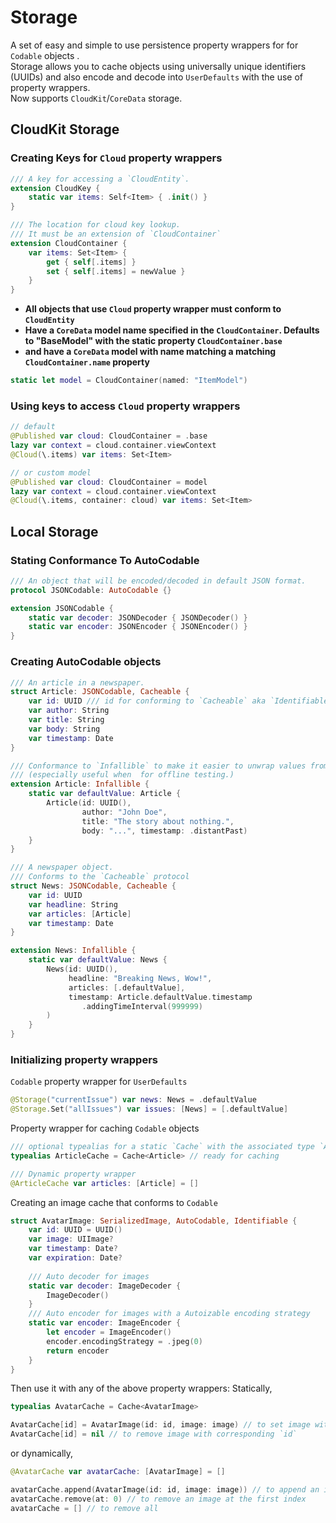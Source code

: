 # Storage
A set of easy and simple to use persistence property wrappers for for `Codable` objects .  
Storage allows you to cache objects using universally unique identifiers (UUIDs) and also encode and decode into `UserDefaults` with the use of property wrappers.  
Now supports `CloudKit`/`CoreData` storage.

## CloudKit Storage
### Creating Keys for `Cloud` property wrappers
```swift
/// A key for accessing a `CloudEntity`.
extension CloudKey {
    static var items: Self<Item> { .init() }
}

/// The location for cloud key lookup.
/// It must be an extension of `CloudContainer`
extension CloudContainer {
    var items: Set<Item> {
        get { self[.items] }
        set { self[.items] = newValue }
    }
}
```
- **All objects that use `Cloud`  property wrapper must conform to `CloudEntity`**
- **Have a `CoreData` model name specified in the `CloudContainer`.
Defaults to "BaseModel" with the static property `CloudContainer.base`**
- **and have a `CoreData` model with name matching a matching `CloudContainer.name` property**

```swift
static let model = CloudContainer(named: "ItemModel")
```
### Using keys to access `Cloud` property wrappers
```swift
// default
@Published var cloud: CloudContainer = .base
lazy var context = cloud.container.viewContext
@Cloud(\.items) var items: Set<Item>

// or custom model
@Published var cloud: CloudContainer = model
lazy var context = cloud.container.viewContext
@Cloud(\.items, container: cloud) var items: Set<Item>
```

## Local Storage
### Stating Conformance To AutoCodable
```swift
/// An object that will be encoded/decoded in default JSON format.
protocol JSONCodable: AutoCodable {}

extension JSONCodable {
    static var decoder: JSONDecoder { JSONDecoder() }
    static var encoder: JSONEncoder { JSONEncoder() }
}
```
### Creating AutoCodable objects
```swift
/// An article in a newspaper.
struct Article: JSONCodable, Cacheable {
    var id: UUID /// id for conforming to `Cacheable` aka `Identifiable` & `AutoCodable`
    var author: String
    var title: String
    var body: String
    var timestamp: Date
}

/// Conformance to `Infallible` to make it easier to unwrap values from `UserDefaults`
/// (especially useful when  for offline testing.)
extension Article: Infallible {
    static var defaultValue: Article {
        Article(id: UUID(),
                author: "John Doe",
                title: "The story about nothing.",
                body: "...", timestamp: .distantPast)
    }
}

/// A newspaper object.
/// Conforms to the `Cacheable` protocol
struct News: JSONCodable, Cacheable {
    var id: UUID
    var headline: String
    var articles: [Article]
    var timestamp: Date
}

extension News: Infallible {
    static var defaultValue: News {
        News(id: UUID(),
             headline: "Breaking News, Wow!",
             articles: [.defaultValue],
             timestamp: Article.defaultValue.timestamp
                .addingTimeInterval(999999)
        )
    }
}
```
### Initializing property wrappers 
`Codable` property wrapper for  `UserDefaults` 
```swift
@Storage("currentIssue") var news: News = .defaultValue
@Storage.Set("allIssues") var issues: [News] = [.defaultValue]
```
Property wrapper for caching `Codable` objects
```swift
/// optional typealias for a static `Cache` with the associated type `Article`
typealias ArticleCache = Cache<Article> // ready for caching

/// Dynamic property wrapper
@ArticleCache var articles: [Article] = []
```
Creating an image cache that conforms to `Codable`
```swift
struct AvatarImage: SerializedImage, AutoCodable, Identifiable {
    var id: UUID = UUID()
    var image: UIImage?
    var timestamp: Date?
    var expiration: Date?
    
    /// Auto decoder for images
    static var decoder: ImageDecoder {
        ImageDecoder()
    }
    /// Auto encoder for images with a Autoizable encoding strategy
    static var encoder: ImageEncoder {
        let encoder = ImageEncoder()
        encoder.encodingStrategy = .jpeg(0)
        return encoder
    }
}
```
Then use it with any of the above property wrappers:
Statically,
```swift
typealias AvatarCache = Cache<AvatarImage>

AvatarCache[id] = AvatarImage(id: id, image: image) // to set image with a `UUID`
AvatarCache[id] = nil // to remove image with corresponding `id`
```
or dynamically,
```swift
@AvatarCache var avatarCache: [AvatarImage] = []

avatarCache.append(AvatarImage(id: id, image: image)) // to append an image to the cache
avatarCache.remove(at: 0) // to remove an image at the first index
avatarCache = [] // to remove all
```
